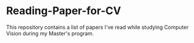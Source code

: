 # Reading-Paper-for-CV
This repository contains a list of papers I've read while studying Computer Vision during my Master's program.
